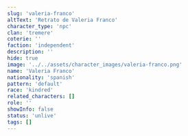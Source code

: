 ```yaml
---
slug: 'valeria-franco'
altText: 'Retrato de Valeria Franco'
character_type: 'npc'
clan: 'tremere'
coterie: ''
faction: 'independent'
description: ''
hide: true
image: '../../assets/character_images/valeria-franco.png'
name: 'Valeria Franco'
nationality: 'spanish'
pattern: 'default'
race: 'kindred'
related_characters: []
role: ''
showInfo: false
status: 'unlive'
tags: []
---
```

